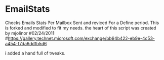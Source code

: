 # EmailStats
Checks Emails Stats Per Mailbox Sent and reviced For a Define period. 
This is forked and modified to fit my needs. 
the heart of this script was created by mjolinor 
#02/24/2011 
#https://gallery.technet.microsoft.com/exchange/bb94b422-eb9e-4c53-a454-f7da6ddfb5d6

i added a hand full of tweaks. 
